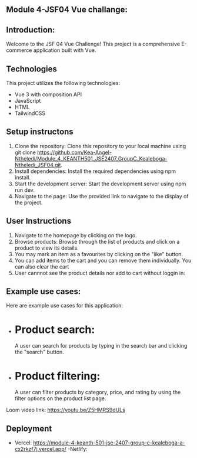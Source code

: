 ## Module 4-JSF04 Vue challange:

## Introduction:
Welcome to the JSF 04 Vue Challenge! This project is a comprehensive E-commerce application built with Vue.

## Technologies
This project utilizes the following technologies:
- Vue 3 with composition API
- JavaScript
- HTML
- TailwindCSS

## Setup instructons
1. Clone the repository: Clone this repository to your local machine using git clone https://github.com/Kea-Angel-Ntheledi/Module_4_KEANTH501_JSE2407_GroupC_Kealeboga-Ntheledi_JSF04.git.
2. Install dependencies: Install the required dependencies using npm install.
3. Start the development server: Start the development server using npm run dev.
4. Navigate to the page: Use the provided link to navigate to the display of the project.

## User Instructions
1. Navigate to the homepage by clicking on the logo.
2. Browse products: Browse through the list of products and click on a product to view its details.
3. You may mark an item as a favourites by clicking on the "like" button.
4. You can add items to the cart and you can remove them individually. You can also clear the cart
5. User cannnot see the product details nor add to cart without loggin in:

## Example use cases:
Here are example use cases for this application:
- # Product search:
  A user can search for products by typing in the search bar and clicking the "search"     button.
- # Product filtering:
    A user can filter products by category, price, and rating by using the filter options on the product list page.


Loom video link:
https://youtu.be/Z5HMRS9dULs








## Deployment
- Vercel: https://module-4-keanth-501-jse-2407-group-c-kealeboga-a-cx2rkzf7j.vercel.app/
-Netlify: 
